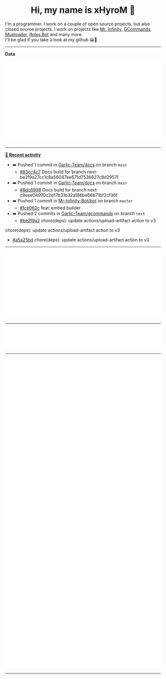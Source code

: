 <p align="center">
    <!-- <img src="https://avatars.githubusercontent.com/u/56601352" width="192" alt="hyro's pfp" /> -->
    <h1 align="center">Hi, my name is xHyroM 👋</h1>
</p>

I'm a programmer. I work on a couple of open source projects, but also closed source projects. I work on projects like [Mr. Infinity](https://discord.com/oauth2/authorize?client_id=720321585625694239&scope=bot%20applications.commands&permissions=8&redirect_uri=https://blobs.gq/imanager&prompt=consent&response_type=code), [GCommands](https://github.com/Garlic-Team/GCommands), [Muploader](https://github.com/xHyroM/Muploder), [Roles Bot](https://github.com/xHyroM/roles-bot) and many more.  
I'll be glad if you take a look at my github 😀👀.

___
**Data**

<img src="https://github.com/xHyroM/xHyroM/blob/master/.cache/base.svg">

___

**[📰 Recent activity](https://github.com/xHyroM)**
* ➡️ Pushed 1 commit in [Garlic-Team/docs](https://github.com/Garlic-Team/docs) on branch `main`
  * [#83cc4c7](https://github.com/Garlic-Team/docs/commit/83cc4c7) Docs build for branch next: be2f9a27cc1c8a56047ee671d7536627c8d2957f
* ➡️ Pushed 1 commit in [Garlic-Team/docs](https://github.com/Garlic-Team/docs) on branch `main`
  * [#8dc6998](https://github.com/Garlic-Team/docs/commit/8dc6998) Docs build for branch next: c9eee04970c2d17b31b32a186be66b71bf2cf36f
* ➡️ Pushed 1 commit in [Mr-Infinity-Bot/bot](https://github.com/Mr-Infinity-Bot/bot) on branch `master`
  * [#fce062c](https://github.com/Mr-Infinity-Bot/bot/commit/fce062c) feat: embed builder
* ➡️ Pushed 2 commits in [Garlic-Team/gcommands](https://github.com/Garlic-Team/gcommands) on branch `next`
  * [#be2f9a2](https://github.com/Garlic-Team/gcommands/commit/be2f9a2) chore(deps): update actions/upload-artifact action to v3

chore(deps): update actions/upload-artifact action to v3
  * [#a5a25bd](https://github.com/Garlic-Team/gcommands/commit/a5a25bd) chore(deps): update actions/upload-artifact action to v3


___

<img src="https://github.com/xHyroM/xHyroM/blob/master/.cache/isocalendar.svg">

___

<img src="https://github.com/xHyroM/xHyroM/blob/master/.cache/languages.svg">

___

<img src="https://github.com/xHyroM/xHyroM/blob/master/.cache/achievements.svg">

___
